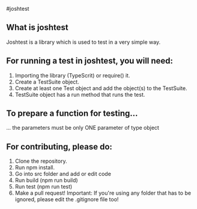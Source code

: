 #joshtest
## What is joshtest
Joshtest is a library which is used to test in a very simple way.
## For running a test in joshtest, you will need:
1. Importing the library (TypeScrit) or require() it.
2. Create a TestSuite object.
3. Create at least one Test object and add the object(s) to the TestSuite.
4. TestSuite object has a run method that runs the test.
## To prepare a function for testing...
... the parameters must be only ONE parameter of type object
## For contributing, please do:
1. Clone the repository.
2. Run npm install.
3. Go into src folder and add or edit code
4. Run build (npm run build)
5. Run test (npm run test)
6. Make a pull request!
Important: If you're using any folder that has to be ignored, please edit the .gitignore file too!